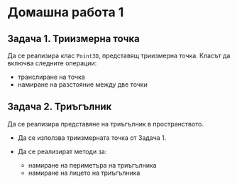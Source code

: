 # Домашна работа 1

## Задача 1. Триизмерна точка

Да се реализира клас `Point3D`, представящ триизмерна точка. Класът да включва следните операции:

- транслиране на точка
- намиране на разстояние между две точки

## Задача 2. Триъгълник

Да се реализира представяне на триъгълник в пространството.

- Да се използва триизмерната точка от Задача 1.

- Да се реализират методи за:
	- намиране на периметъра на триъгълника
	- намиране на лицето на триъгълника
